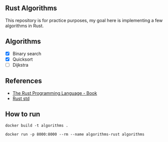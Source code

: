 ## Rust Algorithms

This repository is for practice purposes, my goal here is implementing a few algorithms in Rust.

## Algorithms

- [X]  Binary search
- [x]  Quicksort
- [ ]  Dijkstra

## References

- [The Rust Programming Language - Book](https://doc.rust-lang.org/book/title-page.html)
- [Rust std](https://doc.rust-lang.org/std/all.html)

## How to run

`docker build -t algorithms .`

`docker run -p 8000:8000 --rm --name algorithms-rust algorithms`